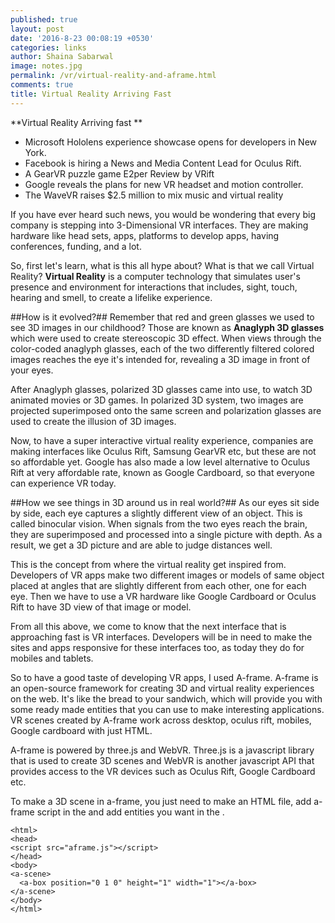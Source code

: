 ```yaml
---
published: true
layout: post
date: '2016-8-23 00:08:19 +0530'
categories: links
author: Shaina Sabarwal
image: notes.jpg
permalink: /vr/virtual-reality-and-aframe.html
comments: true
title: Virtual Reality Arriving Fast
---
```

**Virtual Reality Arriving fast **

- Microsoft Hololens experience showcase opens for developers in New York.
- Facebook is hiring a News and Media Content Lead for Oculus Rift.
- A GearVR puzzle game E2per Review by VRift
- Google reveals the plans for new VR headset and motion controller.
- The WaveVR raises $2.5 million to mix music and virtual reality

If you have ever heard such news, you would be wondering that every big company is stepping into 3-Dimensional VR interfaces. They are making hardware like head sets, apps, platforms to develop apps, having conferences, funding, and a lot.

So, first let's learn, what is this all hype about? What is that we call Virtual Reality?
**Virtual Reality** is a computer technology that simulates user's presence and environment for interactions that includes, sight, touch, hearing and smell, to create a lifelike experience.

##How is it evolved?##
Remember that red and green glasses we used to see 3D images in our childhood? Those are known as **Anaglyph 3D glasses** which were used to create stereoscopic 3D effect. When views through the color-coded anaglyph glasses, each of the two differently filtered colored images reaches the eye it's intended for, revealing a 3D image in front of your eyes.

After Anaglyph glasses, polarized 3D glasses came into use, to watch 3D animated movies or 3D games. In polarized 3D system, two images are projected superimposed onto the same screen and polarization glasses are used to create the illusion of 3D images.

Now, to have a super interactive virtual reality experience, companies are making interfaces like Oculus Rift, Samsung GearVR etc, but these are not so affordable yet.
Google has also made a low level alternative to Oculus Rift at very affordable rate, known as Google Cardboard, so that everyone can experience VR today.

##How we see things in 3D around us in real world?##
As our eyes sit side by side, each eye captures a slightly different view of an object. This is called binocular vision. When signals from the two eyes reach the brain, they are superimposed and processed into a single picture with depth. As a result, we get a 3D picture and are able to judge distances well.

This is the concept from where the virtual reality get inspired from.  
Developers of VR apps make two different images or models of same object placed at angles that are slightly different from each other, one for each eye. Then we have to use a VR hardware like Google Cardboard or Oculus Rift to have 3D view of that image or model.

From all this above, we come to know that the next interface that is approaching fast is VR interfaces. Developers will be in need to make the sites and apps responsive for these interfaces too, as today they do for mobiles and tablets.

So to have a good taste of developing VR apps, I used A-frame. A-frame is an open-source framework for creating 3D and virtual reality experiences on the web. It's like the bread to your sandwich, which will provide you with some ready made entities that you can use to make interesting applications. VR scenes created by A-frame work across desktop, oculus rift, mobiles, Google cardboard with just HTML.

A-frame is powered by three.js and WebVR. Three.js is a javascript library that is used to create 3D scenes and WebVR is another javascript API that provides access to the VR devices such as Oculus Rift, Google Cardboard etc.

To make a 3D scene in a-frame, you just need to make an HTML file, add a-frame script in the <head> and add entities you want in the <body>.
```
<html>
<head>
<script src="aframe.js"></script>
</head>
<body>
<a-scene>
  <a-box position="0 1 0" height="1" width="1"></a-box>
</a-scene>
</body>
</html>
```
